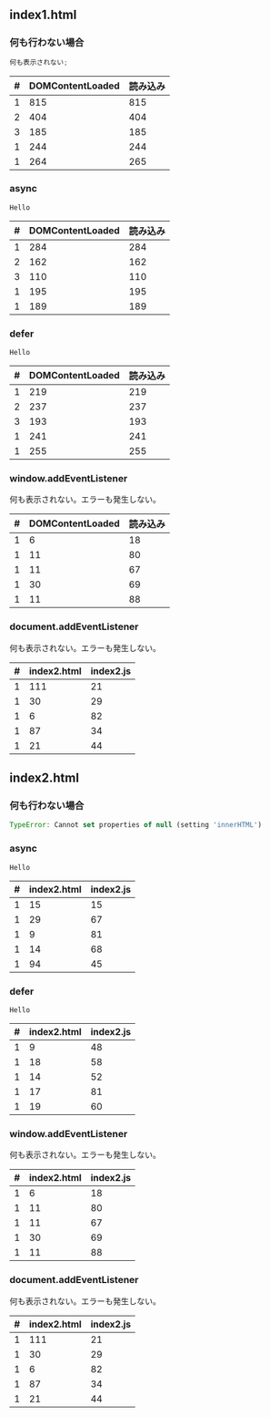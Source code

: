 ## index1.html

### 何も行わない場合

```js
何も表示されない;
```

| #   | DOMContentLoaded | 読み込み |
| --- | ---------------- | -------- |
| 1   | 815              | 815      |
| 2   | 404              | 404      |
| 3   | 185              | 185      |
| 1   | 244              | 244      |
| 1   | 264              | 265      |

### async

```text
Hello
```

| #   | DOMContentLoaded | 読み込み |
| --- | ---------------- | -------- |
| 1   | 284              | 284      |
| 2   | 162              | 162      |
| 3   | 110              | 110      |
| 1   | 195              | 195      |
| 1   | 189              | 189      |

### defer

```text
Hello
```

| #   | DOMContentLoaded | 読み込み |
| --- | ---------------- | -------- |
| 1   | 219              | 219      |
| 2   | 237              | 237      |
| 3   | 193              | 193      |
| 1   | 241              | 241      |
| 1   | 255              | 255      |

### window.addEventListener

何も表示されない。エラーも発生しない。

| #   | DOMContentLoaded | 読み込み |
| --- | ---------------- | -------- |
| 1   | 6                | 18       |
| 1   | 11               | 80       |
| 1   | 11               | 67       |
| 1   | 30               | 69       |
| 1   | 11               | 88       |

### document.addEventListener

何も表示されない。エラーも発生しない。

| #   | index2.html | index2.js |
| --- | ----------- | --------- |
| 1   | 111         | 21        |
| 1   | 30          | 29        |
| 1   | 6           | 82        |
| 1   | 87          | 34        |
| 1   | 21          | 44        |

## index2.html

### 何も行わない場合

```js
TypeError: Cannot set properties of null (setting 'innerHTML')
```

### async

```text
Hello
```

| #   | index2.html | index2.js |
| --- | ----------- | --------- |
| 1   | 15          | 15        |
| 1   | 29          | 67        |
| 1   | 9           | 81        |
| 1   | 14          | 68        |
| 1   | 94          | 45        |

### defer

```text
Hello
```

| #   | index2.html | index2.js |
| --- | ----------- | --------- |
| 1   | 9           | 48        |
| 1   | 18          | 58        |
| 1   | 14          | 52        |
| 1   | 17          | 81        |
| 1   | 19          | 60        |

### window.addEventListener

何も表示されない。エラーも発生しない。

| #   | index2.html | index2.js |
| --- | ----------- | --------- |
| 1   | 6           | 18        |
| 1   | 11          | 80        |
| 1   | 11          | 67        |
| 1   | 30          | 69        |
| 1   | 11          | 88        |

### document.addEventListener

何も表示されない。エラーも発生しない。

| #   | index2.html | index2.js |
| --- | ----------- | --------- |
| 1   | 111         | 21        |
| 1   | 30          | 29        |
| 1   | 6           | 82        |
| 1   | 87          | 34        |
| 1   | 21          | 44        |
